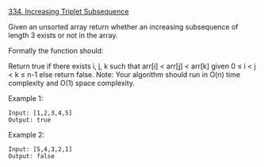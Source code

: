 [334. Increasing Triplet Subsequence](https://leetcode.com/problems/increasing-triplet-subsequence/)

Given an unsorted array return whether an increasing subsequence of length 3 exists or not in the array.

Formally the function should:

Return true if there exists i, j, k 
such that arr[i] < arr[j] < arr[k] given 0 ≤ i < j < k ≤ n-1 else return false.
Note: Your algorithm should run in O(n) time complexity and O(1) space complexity.

Example 1:
```
Input: [1,2,3,4,5]
Output: true
```
Example 2:
```
Input: [5,4,3,2,1]
Output: false
```